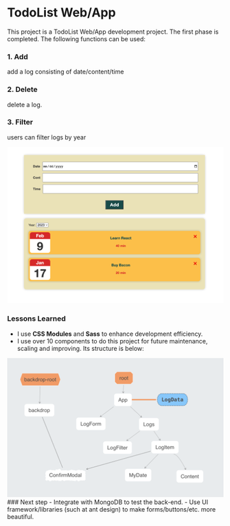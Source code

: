 # TodoList Web/App

This project is a TodoList Web/App development project. The first phase is completed. The following functions can be used:

### 1. Add
add a log consisting of date/content/time
### 2. Delete
delete a log.
### 3. Filter 
users can filter logs by year

<img src='public/phase_1.png' alt=""/>

### Lessons Learned
- I use <strong>CSS Modules</strong> and <strong>Sass</strong> to enhance development efficiency.
- I use over 10 components to do this project for future maintenance, scaling and improving. Its structure is below:
<img src='public/info_flow.png'/>
### Next step
- Integrate with MongoDB to test the back-end.
- Use UI framework/libraries (such at ant design) to make forms/buttons/etc. more beautiful.